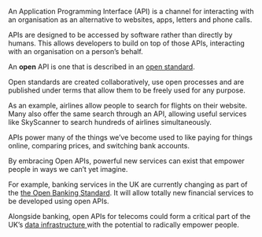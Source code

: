 An Application Programming Interface (API) is a channel for interacting with an organisation as an alternative to websites, apps, letters and phone calls.

APIs are designed to be accessed by software rather than directly by humans. This allows developers to build on top of those APIs, interacting with an organisation on a person&rsquo;s behalf.

An __open__ API is one that is described in an [open standard](https://theodi.org/blog/documenting-the-development-of-open-standards-for-data).

Open standards are created collaboratively, use open processes and are published under terms that allow them to be freely used for any purpose.

As an example, airlines allow people to search for flights on their website. Many also offer the same search through an API, allowing useful services like SkyScanner to search hundreds of airlines simultaneously.

APIs power many of the things we&rsquo;ve become used to like paying for things online, comparing prices, and switching bank accounts.

By embracing Open APIs, powerful new services can exist that empower people in ways we can&rsquo;t yet imagine.

For example, banking services in the UK are currently changing as part of the [the Open Banking Standard](https://www.openbanking.org.uk). It will allow totally new financial services to be developed using open APIs.

Alongside banking, open APIs for telecoms could form a critical part of the UK&rsquo;s [data infrastructure ](https://theodi.org/what-is-data-infrastructure) with the potential to radically empower people.
